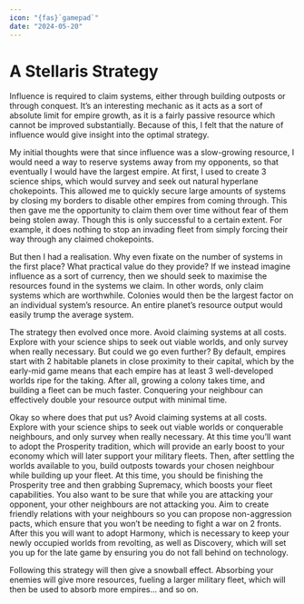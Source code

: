 ```yaml
---
icon: "{fas}`gamepad`"
date: "2024-05-20"
---
```


# A Stellaris Strategy

Influence is required to claim systems, either through building outposts or through conquest. It’s an interesting mechanic as it acts as a sort of absolute limit for empire growth, as it is a fairly passive resource which cannot be improved substantially. Because of this, I felt that the nature of influence would give insight into the optimal strategy.

My initial thoughts were that since influence was a slow-growing resource, I would need a way to reserve systems away from my opponents, so that eventually I would have the largest empire. At first, I used to create 3 science ships, which would survey and seek out natural hyperlane chokepoints. This allowed me to quickly secure large amounts of systems by closing my borders to disable other empires from coming through. This then gave me the opportunity to claim them over time without fear of them being stolen away. Though this is only successful to a certain extent. For example, it does nothing to stop an invading fleet from simply forcing their way through any claimed chokepoints.

But then I had a realisation. Why even fixate on the number of systems in the first place? What practical value do they provide? If we instead imagine influence as a sort of currency, then we should seek to maximise the resources found in the systems we claim. In other words, only claim systems which are worthwhile. Colonies would then be the largest factor on an individual system’s resource. An entire planet’s resource output would easily trump the average system.

The strategy then evolved once more. Avoid claiming systems at all costs. Explore with your science ships to seek out viable worlds, and only survey when really necessary. But could we go even further? By default, empires start with 2 habitable planets in close proximity to their capital, which by the early-mid game means that each empire has at least 3 well-developed worlds ripe for the taking. After all, growing a colony takes time, and building a fleet can be much faster. Conquering your neighbour can effectively double your resource output with minimal time.

Okay so where does that put us? Avoid claiming systems at all costs. Explore with your science ships to seek out viable worlds or conquerable neighbours, and only survey when really necessary. At this time you’ll want to adopt the Prosperity tradition, which will provide an early boost to your economy which will later support your military fleets. Then, after settling the worlds available to you, build outposts towards your chosen neighbour while building up your fleet. At this time, you should be finishing the Prosperity tree and then grabbing Supremacy, which boosts your fleet capabilities. You also want to be sure that while you are attacking your opponent, your other neighbours are not attacking you. Aim to create friendly relations with your neighbours so you can propose non-aggression pacts, which ensure that you won’t be needing to fight a war on 2 fronts. After this you will want to adopt Harmony, which is necessary to keep your newly occupied worlds from revolting, as well as Discovery, which will set you up for the late game by ensuring you do not fall behind on technology. 

Following this strategy will then give a snowball effect. Absorbing your enemies will give more resources, fueling a larger military fleet, which will then be used to absorb more empires… and so on.
